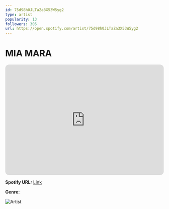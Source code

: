 ```yaml
---
id: 75d98h0JLTaZa3X53W5yg2
type: artist
popularity: 13
followers: 305
url: https://open.spotify.com/artist/75d98h0JLTaZa3X53W5yg2
---
```

# MIA MARA

<iframe style="border-radius:12px" src="https://open.spotify.com/embed/artist/75d98h0JLTaZa3X53W5yg2" width="100%" height="352" frameBorder="0" allowfullscreen="" allow="autoplay; clipboard-write; encrypted-media; fullscreen; picture-in-picture" loading="lazy"></iframe>

**Spotify URL:** [Link](https://open.spotify.com/artist/75d98h0JLTaZa3X53W5yg2)

**Genre:** 

![Artist](https://i.scdn.co/image/ab6761610000e5eb15d1af1dfda67712afac51d5)

